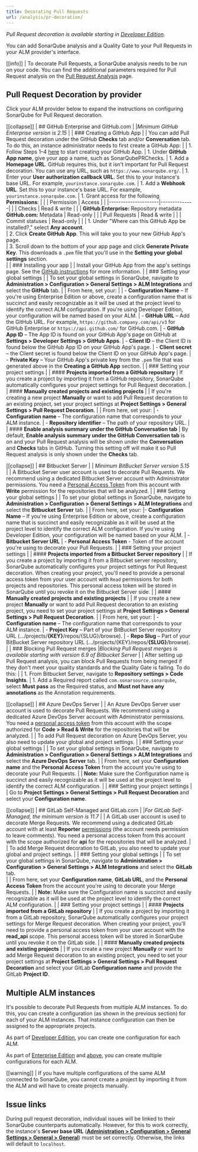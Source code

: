 ```yaml
---
title: Decorating Pull Requests
url: /analysis/pr-decoration/
---
```


_Pull Request decoration is available starting in [Developer Edition](https://redirect.sonarsource.com/editions/developer.html)._

You can add SonarQube analysis and a Quality Gate to your Pull Requests in your ALM provider's interface.

[[info]]
| To decorate Pull Requests, a SonarQube analysis needs to be run on your code. You can find the additional parameters required for Pull Request analysis on the [Pull Request Analysis](/analysis/pull-request/) page.

## Pull Request Decoration by provider

Click your ALM provider below to expand the instructions on configuring SonarQube for Pull Request decoration.

[[collapse]]
| ## GitHub Enterprise and GitHub.com
|
|*Minimum GitHub Enterprise version is 2.15*
|
| ### Creating a GitHub App
|
| You can add Pull Request decoration under the GitHub **Checks** tab and/or **Conversation** tab. To do this, an instance administrator needs to first create a GitHub App:
|
| 1. Follow Steps 1–4 [here](https://developer.github.com/apps/building-github-apps/creating-a-github-app/) to start creating your GitHub App.
| 1. Under **GitHub App name**, give your app a name, such as SonarQubePRChecks.
| 1. Add a **Homepage URL**. GitHub requires this, but it isn't important for Pull Request decoration. You can use any URL, such as `https://www.sonarqube.org/`.
| 1. Enter your **User authorization callback URL**. Set this to your instance's base URL. For example, `yourinstance.sonarqube.com`.
| 1. Add a **Webhook URL**. Set this to your instance's base URL. For example, `yourinstance.sonarqube.com`.
| 1. Grant access for the following **Permissions**:
|
|	| Permission          | Access       |
|	|---------------------|--------------|
|	| Checks              | Read & write |
|	| **GitHub Enterprise:** Repository metadata <br/> **GitHub.com:** Metadata | Read-only    |
|	| Pull Requests       | Read & write |
|	| Commit statuses     | Read-only    |
|
| 1. Under "Where can this GitHub App be installed?," select **Any account**.  
| 2. Click **Create GitHub App**. This will take you to your new GitHub App's page.  
| 3. Scroll down to the bottom of your app page and click **Generate Private Key**. This downloads a `.pem` file that you'll use in the **Setting your global settings** section.  
|
| ### Installing your app 
|
| Install your GitHub App from the app's settings page. See the [GitHub instructions](https://developer.github.com/apps/installing-github-apps/) for more information.
|
| ### Setting your global settings
|
| To set your global settings in SonarQube, navigate to **Administration > Configuration > General Settings > ALM Integrations** and select the **GitHub** tab.
|
| From here, set your:
|
| - **Configuration Name** – If you're using Enterprise Edition or above, create a configuration name that is succinct and easily recognizable as it will be used at the project level to identify the correct ALM configuration. If you're using Developer Edition, your configuration will be named based on your ALM.
| - **GitHub URL** – Add the GitHub URL. For example, `https://github.company.com/api/v3` for GitHub Enterprise or `https://api.github.com/` for GitHub.com.
| - **GitHub App ID** – The App ID is found on your GitHub App's page on GitHub at **Settings > Developer Settings > GitHub Apps**. 
| - **Client ID** – the Client ID is found below the GitHub App ID on your GitHub App's page.
| - **Client secret** – the Client secret is found below the Client ID on your GitHub App's page.
| - **Private Key** – Your GitHub App's private key from the `.pem` file that was generated above in the **Creating a GitHub App** section.
|
| ### Setting your project settings
|
| #### **Projects imported from a GitHub repository**
| If you create a project by importing it from a GitHub repository, SonarQube automatically configures your project settings for Pull Request decoration.
|
| #### **Manually created projects and existing projects**
| 
| If you're creating a new project **Manually** or want to add Pull Request decoration to an existing project, set your project settings at **Project Settings > General Settings > Pull Request Decoration**. 
|
| From here, set your: 
| - **Configuration name** – The configuration name that corresponds to your ALM instance. 
| - **Repository identifier** – The path of your repository URL.
|
| #### **Enable analysis summary under the GitHub Conversation tab**
| By default, **Enable analysis summary under the GitHub Conversation tab** is on and your Pull Request analysis will be shown under the **Conversation** and **Checks** tabs in GitHub. Turning this setting off will make it so Pull Request analysis is only shown under the **Checks** tab.

[[collapse]]
| ## Bitbucket Server
|
| *Minimum BitBucket Server version 5.15*
|
| A Bitbucket Server user account is used to decorate Pull Requests. We recommend using a dedicated Bitbucket Server account with Administrator permissions. You need a [Personal Access Token](https://confluence.atlassian.com/bitbucketserver0515/personal-access-tokens-961275199.html) from this account with **Write** permission for the repositories that will be analyzed.
|
| ### Setting your global settings
|
| To set your global settings in SonarQube, navigate to **Administration > Configuration > General Settings > ALM Integrations** and select the **Bitbucket Server** tab.
|
| From here, set your:
|- **Configuration Name** – If you're using Enterprise Edition or above, create a configuration name that is succinct and easily recognizable as it will be used at the project level to identify the correct ALM configuration. If you're using Developer Edition, your configuration will be named based on your ALM.
| - **Bitbucket Server URL** 
| - **Personal Access Token** - Token of the account you're using to decorate your Pull Requests.
|
| ### Setting your project settings
|
| #### **Projects imported from a Bitbucket Server repository**
|
| If you create a project by importing it from a Bitbucket server repository, SonarQube automatically configures your project settings for Pull Request decoration. When creating your project, you'll need to provide a personal access token from your user account with `Read` permissions for both projects and repositories. This personal access token will be stored in SonarQube until you revoke it on the Bitbucket Server side.
|
| #### **Manually created projects and existing projects**
|
| If you create a new project **Manually** or want to add Pull Request decoration to an existing project, you need to set your project settings at **Project Settings > General Settings > Pull Request Decoration**. 
|
| From here, set your:
| - **Configuration name** – The configuration name that corresponds to your ALM instance.
| - **Project Key** – Part of your BitBucket Server repository URL (.../projects/**{KEY}**/repos/{SLUG}/browse).
| - **Repo Slug** – Part of your BitBucket Server repository URL (.../projects/{KEY}/repos/**{SLUG}**/browse).
|
| ### Blocking Pull Request merges
|*Blocking Pull Request merges is available starting with version 6.9 of Bitbucket Server*
|
| After setting up Pull Request analysis, you can block Pull Requests from being merged if they don't meet your quality standards and the Quality Gate is failing. To do this:
| 
| 1. From Bitbucket Server, navigate to **Repository settings > Code Insights**. 
| 1. Add a Required report called `com.sonarsource.sonarqube`, select **Must pass** as the Required status, and **Must not have any annotations** as the Annotation requirements.

[[collapse]]
| ## Azure DevOps Server
|
| An Azure DevOps Server user account is used to decorate Pull Requests. We recommend using a dedicated Azure DevOps Server account with Administrator permissions. You need a [personal access token](https://docs.microsoft.com/en-us/azure/devops/organizations/accounts/use-personal-access-tokens-to-authenticate?view=tfs-2017&tabs=preview-page) from this account with the scope authorized for **Code > Read & Write** for the repositories that will be analyzed.
|
| To add Pull Request decoration on Azure DevOps Server, you also need to update your global and project settings. 
|
| ### Setting your global settings
|
| To set your global settings in SonarQube, navigate to **Administration > Configuration > General Settings > ALM Integrations** and select the **Azure DevOps Server** tab.
|
| From here, set your **Configuration name** and the **Personal Access Token** from the account you're using to decorate your Pull Requests.
|
| **Note:** Make sure the Configuration name is succinct and easily recognizable as it will be used at the project level to identify the correct ALM configuration.
|
| ### Setting your project settings
|
| Go to **Project Settings > General Settings > Pull Request Decoration** and select your **Configuration name**.

[[collapse]]
| ## GitLab Self-Managed and GitLab.com
|
|*For GitLab Self-Managed, the minimum version is 11.7*
|
| A GitLab user account is used to decorate Merge Requests. We recommend using a dedicated GitLab account with at least **Reporter** [permissions](https://docs.gitlab.com/ee/user/permissions.html) (the account needs permission to leave comments). You need a personal access token from this account with the scope authorized for **api** for the repositories that will be analyzed.
|
| To add Merge Request decoration to GitLab, you also need to update your global and project settings.
|
| ### Setting your global settings
|
| To set your global settings in SonarQube, navigate to **Administration > Configuration > General Settings > ALM Integrations** and select the **GitLab** tab.  
|
| From here, set your **Configuration name**, **GitLab URL**, and the **Personal Access Token** from the account you're using to decorate your Merge Requests.
|
| **Note:** Make sure the Configuration name is succinct and easily recognizable as it will be used at the project level to identify the correct ALM configuration.
|
| ### Setting your project settings
|
| #### **Projects imported from a GitLab repository**
|
| If you create a project by importing it from a GitLab repository, SonarQube automatically configures your project settings for Merge Request decoration. When creating your project, you'll need to provide a personal access token from your user account with the **read_api** scope. This personal access token will be stored in SonarQube until you revoke it on the GitLab side.
|
| #### **Manually created projects and existing projects**
|
| If you create a new project **Manually** or want to add Merge Request decoration to an existing project, you need to set your project settings at **Project Settings > General Settings > Pull Request Decoration** and select your GitLab **Configuration name** and provide the GitLab **Project ID**.

## Multiple ALM instances

It's possible to decorate Pull Requests from multiple ALM instances. To do this, you can create a configuration (as shown in the previous section) for each of your ALM instances. That instance configuration can then be assigned to the appropriate projects.

As part of [Developer Edition](https://redirect.sonarsource.com/editions/developer.html), you can create one configuration for each ALM. 

As part of [Enterprise Edition](https://redirect.sonarsource.com/editions/enterprise.html) and [above](https://www.sonarsource.com/plans-and-pricing/), you can create multiple configurations for each ALM.

[[warning]]
| If you have multiple configurations of the same ALM connected to SonarQube, you cannot create a project by importing it from the ALM and will have to create projects manually.

## Issue links
During pull request decoration, individual issues will be linked to their SonarQube counterparts automatically. However, for this to work correctly, the instance's **Server base URL** (**[Administration > Configuration > General Settings > General > General](/#sonarqube-admin#/admin/settings/)**) must be set correctly. Otherwise, the links will default to `localhost`.
